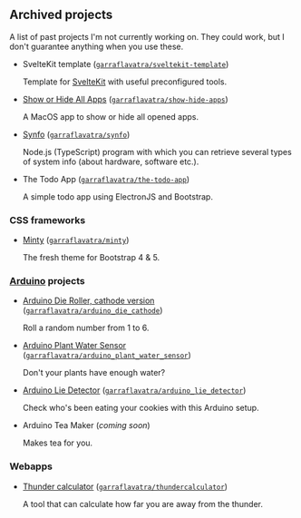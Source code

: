 ## Archived projects

A list of past projects I'm not currently working on. They could work, but I don't guarantee anything when you use these.

* SvelteKit template ([`garraflavatra/sveltekit-template`](https://github.com/garraflavatra/sveltekit-template))
  
  Template for [SvelteKit](https://kit.svelte.dev) with useful preconfigured tools.

* [Show or Hide All Apps](https://projects.romeinvanburen.nl/show-hide-apps/) ([`garraflavatra/show-hide-apps`](https://github.com/garraflavatra/show-hide-apps))

  A MacOS app to show or hide all opened apps.
  
* [Synfo](https://projects.romeinvanburen.nl/synfo/) ([`garraflavatra/synfo`](https://github.com/garraflavatra/synfo))

  Node.js (TypeScript) program with which you can retrieve several types of system info (about hardware, software etc.).

* The Todo App ([`garraflavatra/the-todo-app`](https://github.com/garraflavatra/the-todo-app))

  A simple todo app using ElectronJS and Bootstrap.
  
### CSS frameworks

* [Minty](https://projects.romeinvanburen.nl/minty/) ([`garraflavatra/minty`](https://github.com/garraflavatra/minty))
  
  The fresh theme for Bootstrap 4 & 5.

### [Arduino](https://www.arduino.cc) projects

* [Arduino Die Roller, cathode version](https://projects.romeinvanburen.nl/arduino_die_cathode/) ([`garraflavatra/arduino_die_cathode`](https://github.com/garraflavatra/arduino_die_cathode))

  Roll a random number from 1 to 6.
  
* [Arduino Plant Water Sensor](https://projects.romeinvanburen.nl/arduino_plant_water_sensor/) ([`garraflavatra/arduino_plant_water_sensor`](https://github.com/garraflavatra/arduino_plant_water_sensor))

  Don't your plants have enough water?
  
* [Arduino Lie Detector](https://projects.romeinvanburen.nl/arduino_lie_detector/) ([`garraflavatra/arduino_lie_detector`](https://github.com/garraflavatra/arduino_lie_detector))

  Check who's been eating your cookies with this Arduino setup.

* Arduino Tea Maker (_coming soon_)

  Makes tea for you.
  
### Webapps

* [Thunder calculator](https://thundercalc.romeinvanburen.nl/) ([`garraflavatra/thundercalculator`](https://github.com/garraflavatra/thundercalculator))

  A tool that can calculate how far you are away from the thunder.
